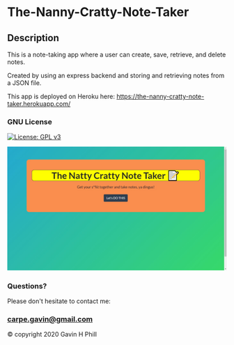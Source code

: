 # The-Nanny-Cratty-Note-Taker

## Description

This is a note-taking app where a user can create, save, retrieve, and delete notes.

Created by using an express backend and storing and retrieving notes from a JSON file.

This app is deployed on Heroku here:
https://the-nanny-cratty-note-taker.herokuapp.com/

### GNU License
[![License: GPL v3](https://img.shields.io/badge/License-GPLv3-blue.svg)](https://www.gnu.org/licenses/gpl-3.0)

![screengrab](https://github.com/carpegavin/The-Nanny-Cratty-Note-Taker/blob/main/Develop/public/assets/img/Screenshot%202021-01-04%20165859.jpg?raw=true)

### Questions?

Please don't hesitate to contact me:

### carpe.gavin@gmail.com

© copyright 2020 Gavin H Phill